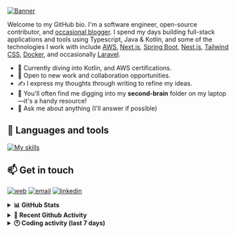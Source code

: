 [![Banner](https://raw.githubusercontent.com/wilfriedago/wilfriedago/main/assets/1.png)][website]

Welcome to my GitHub bio. I'm a software engineer, open-source contributor, and [occasional blogger][blog]. I spend my days building full-stack applications and tools using Typescript, Java & Kotlin, and some of the technologies I work with include [AWS](https://aws.amazon.com/fr/), [Next.js](https://nextjs.org/), [Spring Boot](https://spring.io/projects/spring-boot), [Nest.js](https://nestjs.com/), [Tailwind CSS](https://github.com/tailwindlabs/tailwindcss), [Docker](https://www.docker.com/), and occasionally [Laravel](https://laravel.com/).

- 🔭 Currently diving into Kotlin, and AWS certifications.
- 👯 Open to new work and collaboration opportunities.
- ✍️ I express my thoughts through writing to refine my ideas.
- 🧠 You'll often find me digging into my **second-brain** folder on my laptop—it's a handy resource!
- 💬 Ask me about anything (I'll answer if possible)

## 🎨 Languages and tools

[![My skills](https://skillicons.dev/icons?i=typescript,js,nodejs,nest,java,kotlin,spring,python,fastapi,django,aws,docker,vscode,idea,tailwind&perline=15)](https://wilfriedago.dev/about#skills)

## 📫 Get in touch
[![web](https://img.shields.io/badge/WEBSITE-12100E?logo=google-earth&color=282A36)][website]
[![email](https://img.shields.io/badge/MAIL-12100E?logo=mailgun&color=282A36)][mail]
[![linkedin](https://img.shields.io/badge/LINKEDIN-12100E?logo=linkedin&color=282A36)][linkedin]


<details>
  <summary><b>📊 GitHub Stats</b></summary>
	<br/>
	<p align="left">
		<img width="49.5%" src="https://github-readme-stats.vercel.app/api?username=wilfriedago&show_icons=true&count_private=true&title_color=10b981&icon_color=10b981&theme=react&hide_border=true" />
		<img width="49.5%" src="https://streak-stats.demolab.com/?user=wilfriedago&hide_border=true&theme=react&ring=10b981&fire=fff&currStreakNum=fff&sideLabels=10b981&currStreakLabel=10b981&sideNums=fff" />
	</p>
</details>

<details>
  <summary><b>📅 Recent Github Activity</b></summary>
	<br>

<!--RECENT_ACTIVITY:last_update-->
Last Updated: Wednesday, April 2nd, 2025, 4:18:37 AM
<!--RECENT_ACTIVITY:last_update_end-->

<!--RECENT_ACTIVITY:start-->
1. ⭐ Starred [bytedance/MegaTTS3](https://github.com/bytedance/MegaTTS3)<br>
2. 🔱 Forked [wilfriedago/whatsapp-mcp](https://github.com/wilfriedago/whatsapp-mcp) from [lharries/whatsapp-mcp](https://github.com/lharries/whatsapp-mcp)<br>
3. ⭐ Starred [lharries/whatsapp-mcp](https://github.com/lharries/whatsapp-mcp)<br>
4. ⭐ Starred [ical4j/ical4j](https://github.com/ical4j/ical4j)<br>
5. ⭐ Starred [ai/nanoid](https://github.com/ai/nanoid)<br>
<!--RECENT_ACTIVITY:end-->
</details>

<details>
  <summary><b>🕐 Coding activity (last 7 days)</b></summary>
	<br>

<!--START_SECTION:waka-->

```python
Total Time: 41 hrs 2 mins

Java                       18 hrs 44 mins  ███████████▒░░░░░░░░░░░░░   45.52 %
TypeScript                 9 hrs 46 mins   ██████░░░░░░░░░░░░░░░░░░░   23.76 %
JavaScript                 4 hrs 52 mins   ███░░░░░░░░░░░░░░░░░░░░░░   11.86 %
XML                        53 mins         ▓░░░░░░░░░░░░░░░░░░░░░░░░   02.18 %
HTML                       38 mins         ▒░░░░░░░░░░░░░░░░░░░░░░░░   01.56 %
TSConfig                   22 mins         ▒░░░░░░░░░░░░░░░░░░░░░░░░   00.92 %
Git Config                 15 mins         ░░░░░░░░░░░░░░░░░░░░░░░░░   00.62 %
```

<!--END_SECTION:waka-->
</details>

[website]: https://wilfriedago.dev
[linkedin]: https://linkedin.com/in/wilfriedago
[blog]: https://wilfriedago.dev/blog
[mail]: mailto:me@wilfriedago.dev
